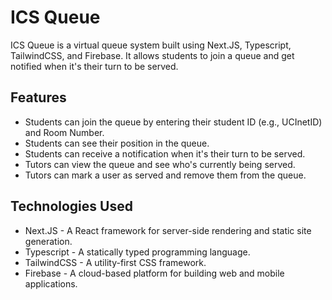 # ICS Queue

ICS Queue is a virtual queue system built using Next.JS, Typescript, TailwindCSS, and Firebase. It allows students to join a queue and get notified when it's their turn to be served.

## Features

- Students can join the queue by entering their student ID (e.g., UCInetID) and Room Number.
- Students can see their position in the queue.
- Students can receive a notification when it's their turn to be served.
- Tutors can view the queue and see who's currently being served.
- Tutors can mark a user as served and remove them from the queue.

## Technologies Used

- Next.JS - A React framework for server-side rendering and static site generation.
- Typescript - A statically typed programming language.
- TailwindCSS - A utility-first CSS framework.
- Firebase - A cloud-based platform for building web and mobile applications.
